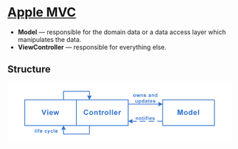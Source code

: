 # [Apple MVC](https://medium.com/ios-os-x-development/ios-architecture-patterns-ecba4c38de52#6115)
- **Model** — responsible for the domain data or a data access layer which manipulates the data.
- **ViewController** — responsible for everything else.

## Structure
<img src="./Structure.png" />
